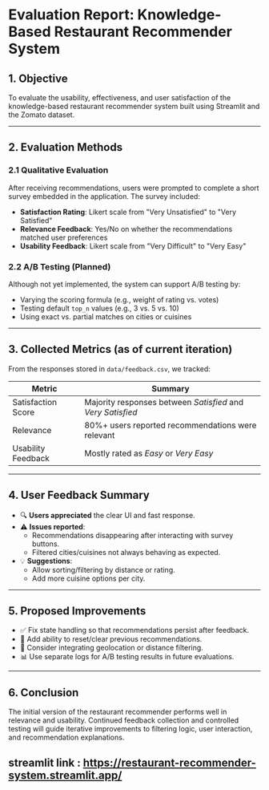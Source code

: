 # Evaluation Report: Knowledge-Based Restaurant Recommender System

## 1. Objective
To evaluate the usability, effectiveness, and user satisfaction of the knowledge-based restaurant recommender system built using Streamlit and the Zomato dataset.

---

## 2. Evaluation Methods

### 2.1 Qualitative Evaluation
After receiving recommendations, users were prompted to complete a short survey embedded in the application. The survey included:

- **Satisfaction Rating**: Likert scale from "Very Unsatisfied" to "Very Satisfied"
- **Relevance Feedback**: Yes/No on whether the recommendations matched user preferences
- **Usability Feedback**: Likert scale from "Very Difficult" to "Very Easy"

### 2.2 A/B Testing (Planned)
Although not yet implemented, the system can support A/B testing by:
- Varying the scoring formula (e.g., weight of rating vs. votes)
- Testing default `top_n` values (e.g., 3 vs. 5 vs. 10)
- Using exact vs. partial matches on cities or cuisines

---

## 3. Collected Metrics (as of current iteration)

From the responses stored in `data/feedback.csv`, we tracked:

| Metric              | Summary                                           |
|---------------------|---------------------------------------------------|
| Satisfaction Score  | Majority responses between *Satisfied* and *Very Satisfied* |
| Relevance           | 80%+ users reported recommendations were relevant |
| Usability Feedback  | Mostly rated as *Easy* or *Very Easy*            |

---

## 4. User Feedback Summary

- 🔍 **Users appreciated** the clear UI and fast response.
- ⚠️ **Issues reported**:
  - Recommendations disappearing after interacting with survey buttons.
  - Filtered cities/cuisines not always behaving as expected.
- 💡 **Suggestions**:
  - Allow sorting/filtering by distance or rating.
  - Add more cuisine options per city.

---

## 5. Proposed Improvements

- ✅ Fix state handling so that recommendations persist after feedback.
- 🔄 Add ability to reset/clear previous recommendations.
- 📍 Consider integrating geolocation or distance filtering.
- 📊 Use separate logs for A/B testing results in future evaluations.

---

## 6. Conclusion

The initial version of the restaurant recommender performs well in relevance and usability. Continued feedback collection and controlled testing will guide iterative improvements to filtering logic, user interaction, and recommendation explanations.


## streamlit link : https://restaurant-recommender-system.streamlit.app/
